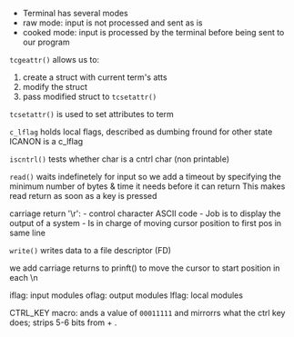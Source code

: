 * Terminal has several modes
* raw mode: input is not processed and sent as is
* cooked mode: input is processed by the terminal before being sent to our program

```tcgeattr()``` allows us to:
1) create a struct with current term's atts
2) modify the struct
3) pass modified struct to ```tcsetattr()```

```tcsetattr()``` is used to set attributes to term

```c_lflag``` holds local flags, described as dumbing fround for other state
ICANON is a c_lflag


```iscntrl()``` tests whether char is a cntrl char (non printable)

```read()``` waits indefinetely for input so we add a timeout by specifying the minimum number of bytes & time it needs before it can return
This makes read return as soon as a key is pressed

carriage return '\r': 
	- control character ASCII code
	- Job is to display the output of a system
	- Is in charge of moving cursor position to first pos in same line

```write()``` writes data to a file descriptor (FD)

we add carriage returns to prinft() to move the cursor to start position in each \n


iflag: input modules
oflag: output modules
lflag: local modules

CTRL_KEY macro: ands a value of ```00011111``` and mirrorrs what the ctrl key does; strips 5-6 bits from <key-pressed> + <ktrl-key>.   
